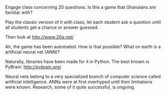 Engage class concerning 20 questions.  Is this a game that Ghanaians are familiar with?

Play the classic version of it with class, let each student ask a question until all students get a chance or answer guessed.

Then look at http://www.20q.net/

Ah, the game has been automated.  How is that possible?  What on earth is a artificial neural net (ANN)?

Naturally, libraries have been made for it in Python.  The best known is PyBrain: http://pybrain.org/

Neural nets belong to a very specialized branch of computer science called artificial intelligence.  ANNs were at first overhyped until their limitations were known.  Research, some of it quite successful, is ongoing.

